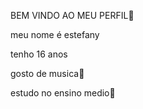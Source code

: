 BEM VINDO AO MEU PERFIL💙

 meu nome é estefany

 tenho 16 anos
 

 gosto de musica🎵

 estudo no ensino medio🏫
